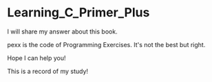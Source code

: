 # Learning_C_Primer_Plus

I will share my answer about this book.

pexx is the code of Programming Exercises. It's not the best but right.

Hope I can help you!

This is a record of my study!

